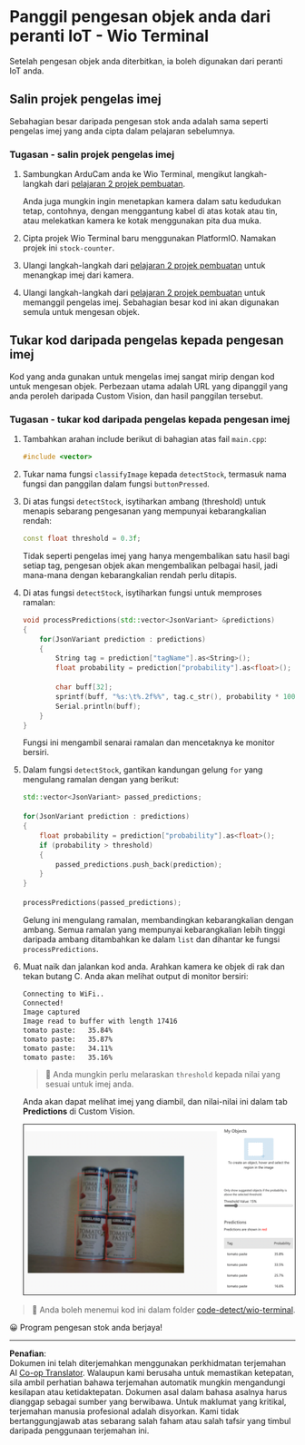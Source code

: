 <!--
CO_OP_TRANSLATOR_METADATA:
{
  "original_hash": "4cf1421420a6fab9ab4f2c391bd523b7",
  "translation_date": "2025-08-27T20:46:20+00:00",
  "source_file": "5-retail/lessons/2-check-stock-device/wio-terminal-object-detector.md",
  "language_code": "ms"
}
-->
# Panggil pengesan objek anda dari peranti IoT - Wio Terminal

Setelah pengesan objek anda diterbitkan, ia boleh digunakan dari peranti IoT anda.

## Salin projek pengelas imej

Sebahagian besar daripada pengesan stok anda adalah sama seperti pengelas imej yang anda cipta dalam pelajaran sebelumnya.

### Tugasan - salin projek pengelas imej

1. Sambungkan ArduCam anda ke Wio Terminal, mengikut langkah-langkah dari [pelajaran 2 projek pembuatan](../../../4-manufacturing/lessons/2-check-fruit-from-device/wio-terminal-camera.md#task---connect-the-camera).

    Anda juga mungkin ingin menetapkan kamera dalam satu kedudukan tetap, contohnya, dengan menggantung kabel di atas kotak atau tin, atau melekatkan kamera ke kotak menggunakan pita dua muka.

1. Cipta projek Wio Terminal baru menggunakan PlatformIO. Namakan projek ini `stock-counter`.

1. Ulangi langkah-langkah dari [pelajaran 2 projek pembuatan](../../../4-manufacturing/lessons/2-check-fruit-from-device/README.md#task---capture-an-image-using-an-iot-device) untuk menangkap imej dari kamera.

1. Ulangi langkah-langkah dari [pelajaran 2 projek pembuatan](../../../4-manufacturing/lessons/2-check-fruit-from-device/README.md#task---classify-images-from-your-iot-device) untuk memanggil pengelas imej. Sebahagian besar kod ini akan digunakan semula untuk mengesan objek.

## Tukar kod daripada pengelas kepada pengesan imej

Kod yang anda gunakan untuk mengelas imej sangat mirip dengan kod untuk mengesan objek. Perbezaan utama adalah URL yang dipanggil yang anda peroleh daripada Custom Vision, dan hasil panggilan tersebut.

### Tugasan - tukar kod daripada pengelas kepada pengesan imej

1. Tambahkan arahan include berikut di bahagian atas fail `main.cpp`:

    ```cpp
    #include <vector>
    ```

1. Tukar nama fungsi `classifyImage` kepada `detectStock`, termasuk nama fungsi dan panggilan dalam fungsi `buttonPressed`.

1. Di atas fungsi `detectStock`, isytiharkan ambang (threshold) untuk menapis sebarang pengesanan yang mempunyai kebarangkalian rendah:

    ```cpp
    const float threshold = 0.3f;
    ```

    Tidak seperti pengelas imej yang hanya mengembalikan satu hasil bagi setiap tag, pengesan objek akan mengembalikan pelbagai hasil, jadi mana-mana dengan kebarangkalian rendah perlu ditapis.

1. Di atas fungsi `detectStock`, isytiharkan fungsi untuk memproses ramalan:

    ```cpp
    void processPredictions(std::vector<JsonVariant> &predictions)
    {
        for(JsonVariant prediction : predictions)
        {
            String tag = prediction["tagName"].as<String>();
            float probability = prediction["probability"].as<float>();
    
            char buff[32];
            sprintf(buff, "%s:\t%.2f%%", tag.c_str(), probability * 100.0);
            Serial.println(buff);
        }
    }
    ```

    Fungsi ini mengambil senarai ramalan dan mencetaknya ke monitor bersiri.

1. Dalam fungsi `detectStock`, gantikan kandungan gelung `for` yang mengulang ramalan dengan yang berikut:

    ```cpp
    std::vector<JsonVariant> passed_predictions;

    for(JsonVariant prediction : predictions) 
    {
        float probability = prediction["probability"].as<float>();
        if (probability > threshold)
        {
            passed_predictions.push_back(prediction);
        }
    }

    processPredictions(passed_predictions);
    ```

    Gelung ini mengulang ramalan, membandingkan kebarangkalian dengan ambang. Semua ramalan yang mempunyai kebarangkalian lebih tinggi daripada ambang ditambahkan ke dalam `list` dan dihantar ke fungsi `processPredictions`.

1. Muat naik dan jalankan kod anda. Arahkan kamera ke objek di rak dan tekan butang C. Anda akan melihat output di monitor bersiri:

    ```output
    Connecting to WiFi..
    Connected!
    Image captured
    Image read to buffer with length 17416
    tomato paste:   35.84%
    tomato paste:   35.87%
    tomato paste:   34.11%
    tomato paste:   35.16%
    ```

    > 💁 Anda mungkin perlu melaraskan `threshold` kepada nilai yang sesuai untuk imej anda.

    Anda akan dapat melihat imej yang diambil, dan nilai-nilai ini dalam tab **Predictions** di Custom Vision.

    ![4 tin pes tomato di rak dengan ramalan untuk 4 pengesanan masing-masing 35.8%, 33.5%, 25.7% dan 16.6%](../../../../../translated_images/custom-vision-stock-prediction.942266ab1bcca3410ecdf23643b9f5f570cfab2345235074e24c51f285777613.ms.png)

> 💁 Anda boleh menemui kod ini dalam folder [code-detect/wio-terminal](../../../../../5-retail/lessons/2-check-stock-device/code-detect/wio-terminal).

😀 Program pengesan stok anda berjaya!

---

**Penafian**:  
Dokumen ini telah diterjemahkan menggunakan perkhidmatan terjemahan AI [Co-op Translator](https://github.com/Azure/co-op-translator). Walaupun kami berusaha untuk memastikan ketepatan, sila ambil perhatian bahawa terjemahan automatik mungkin mengandungi kesilapan atau ketidaktepatan. Dokumen asal dalam bahasa asalnya harus dianggap sebagai sumber yang berwibawa. Untuk maklumat yang kritikal, terjemahan manusia profesional adalah disyorkan. Kami tidak bertanggungjawab atas sebarang salah faham atau salah tafsir yang timbul daripada penggunaan terjemahan ini.